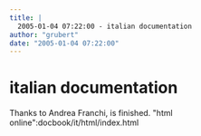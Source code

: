 ```yaml
---
title: |
  2005-01-04 07:22:00 - italian documentation
author: "grubert"
date: "2005-01-04 07:22:00"
---
```


# italian documentation

Thanks to Andrea Franchi, is finished. "html online":docbook/it/html/index.html



